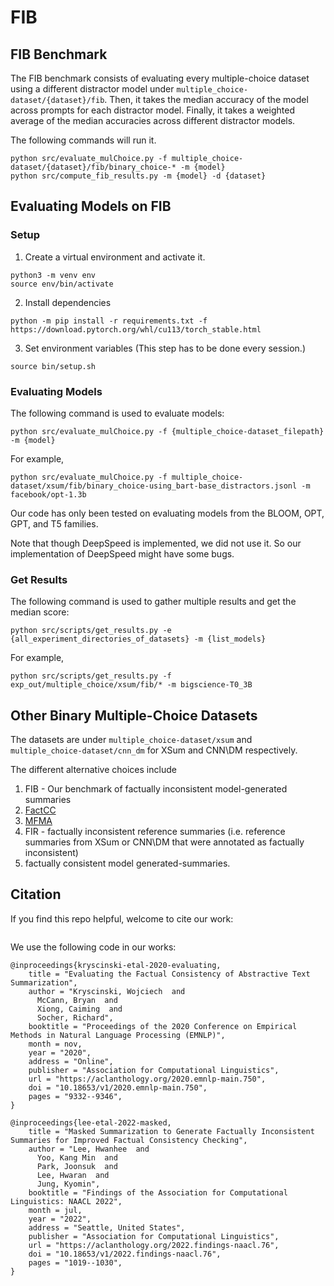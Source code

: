 # FIB

## FIB Benchmark 

The FIB benchmark consists of evaluating every multiple-choice dataset using a different distractor model under ``multiple_choice-dataset/{dataset}/fib``. Then, it takes the median accuracy of the model across prompts for each distractor model. Finally, it takes a weighted average of the median accuracies across different distractor models.

The following commands will run it. 
```
python src/evaluate_mulChoice.py -f multiple_choice-dataset/{dataset}/fib/binary_choice-* -m {model}
python src/compute_fib_results.py -m {model} -d {dataset}
```


## Evaluating Models on FIB 

### Setup

1. Create a virtual environment and activate it.
```
python3 -m venv env
source env/bin/activate
```
2. Install dependencies 
```
python -m pip install -r requirements.txt -f https://download.pytorch.org/whl/cu113/torch_stable.html
```
3. Set environment variables (This step has to be done every session.)
```
source bin/setup.sh
```

### Evaluating Models

The following command is used to evaluate models: 
```
python src/evaluate_mulChoice.py -f {multiple_choice-dataset_filepath} -m {model}
```
 
For example,
```commandline
python src/evaluate_mulChoice.py -f multiple_choice-dataset/xsum/fib/binary_choice-using_bart-base_distractors.jsonl -m facebook/opt-1.3b
```
Our code has only been tested on evaluating models from the BLOOM, OPT, GPT, and T5 families. 

Note that though DeepSpeed is implemented, we did not use it. So our implementation of DeepSpeed might have some bugs.

### Get Results 
The following command is used to gather multiple results and get the median score:
```
python src/scripts/get_results.py -e {all_experiment_directories_of_datasets} -m {list_models}
``` 

For example, 
```
python src/scripts/get_results.py -f exp_out/multiple_choice/xsum/fib/* -m bigscience-T0_3B
```


## Other Binary Multiple-Choice Datasets

The datasets are under ``multiple_choice-dataset/xsum`` and ``multiple_choice-dataset/cnn_dm`` for XSum and CNN\DM respectively. 

The different alternative choices include
1. FIB - Our benchmark of factually inconsistent model-generated summaries
2. [FactCC](https://github.com/salesforce/factCC.git) 
3. [MFMA](https://github.com/hwanheelee1993/MFMA)
4. FIR - factually inconsistent reference summaries (i.e. reference summaries from XSum or CNN\DM that were annotated as factually inconsistent)
5. factually consistent model generated-summaries. 


## Citation ##


If you find this repo helpful, welcome to cite our work:

```

```

We use the following code in our works:

```
@inproceedings{kryscinski-etal-2020-evaluating,
    title = "Evaluating the Factual Consistency of Abstractive Text Summarization",
    author = "Kryscinski, Wojciech  and
      McCann, Bryan  and
      Xiong, Caiming  and
      Socher, Richard",
    booktitle = "Proceedings of the 2020 Conference on Empirical Methods in Natural Language Processing (EMNLP)",
    month = nov,
    year = "2020",
    address = "Online",
    publisher = "Association for Computational Linguistics",
    url = "https://aclanthology.org/2020.emnlp-main.750",
    doi = "10.18653/v1/2020.emnlp-main.750",
    pages = "9332--9346",
}

@inproceedings{lee-etal-2022-masked,
    title = "Masked Summarization to Generate Factually Inconsistent Summaries for Improved Factual Consistency Checking",
    author = "Lee, Hwanhee  and
      Yoo, Kang Min  and
      Park, Joonsuk  and
      Lee, Hwaran  and
      Jung, Kyomin",
    booktitle = "Findings of the Association for Computational Linguistics: NAACL 2022",
    month = jul,
    year = "2022",
    address = "Seattle, United States",
    publisher = "Association for Computational Linguistics",
    url = "https://aclanthology.org/2022.findings-naacl.76",
    doi = "10.18653/v1/2022.findings-naacl.76",
    pages = "1019--1030",
}
```
